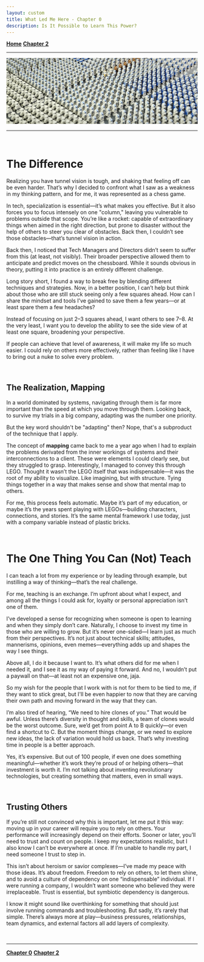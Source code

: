 ```yaml
---
layout: custom
title: What Led Me Here - Chapter 0
description: Is It Possible to Learn This Power?
---
```


<div class="nav-buttons">
  <a href="/pages/lsp" class="custom-button right"><strong>Home</strong></a>
  <a href="/pages/lsp-chapter-2" class="custom-button left"><strong>Chapter 2</strong></a>
</div>

---

<img class="myImg" src="../images/lsp/yt-wizbricks-clone-army-23-upscaled.png" alt="yt-wizbricks-clone-army-23-upscaled" style="cursor: pointer;">

---

<br>

# The Difference

Realizing you have tunnel vision is tough, and shaking that feeling off can be even harder. That’s why I decided to confront what I saw as a weakness in my thinking pattern, and for me, it was represented as a chess game.

In tech, specialization is essential—it’s what makes you effective. But it also forces you to focus intensely on one "column," leaving you vulnerable to problems outside that scope. You’re like a rocket: capable of extraordinary things when aimed in the right direction, but prone to disaster without the help of others to steer you clear of obstacles. Back then, I couldn’t see those obstacles—that’s tunnel vision in action.

Back then, I noticed that Tech Managers and Directors didn’t seem to suffer from this (at least, not visibly). Their broader perspective allowed them to anticipate and predict moves on the chessboard. While it sounds obvious in theory, putting it into practice is an entirely different challenge.

Long story short, I found a way to break free by blending different techniques and strategies. Now, in a better position, I can’t help but think about those who are still stuck seeing only a few squares ahead. How can I share the mindset and tools I’ve gained to save them a few years—or at least spare them a few headaches?

Instead of focusing on just 2–3 squares ahead, I want others to see 7–8. At the very least, I want you to develop the ability to see the side view of at least one square, broadening your perspective.

If people can achieve that level of awareness, it will make my life so much easier. I could rely on others more effectively, rather than feeling like I have to bring out a nuke to solve every problem.

<br>

## The Realization, Mapping

In a world dominated by systems, navigating through them is far more important than the speed at which you move through them. Looking back, to survive my trials in a big company, adapting was the number one priority.

But the key word shouldn't be "adapting" then? Nope, that's a subproduct of the technique that I apply.

The concept of **mapping** came back to me a year ago when I had to explain the problems derivated from the inner workings of systems and their interconnections to a client. These were elements I could clearly see, but they struggled to grasp. Interestingly, I managed to convey this through LEGO. Thought it wasn’t the LEGO itself that was indispensable—it was the root of my ability to visualize. Like imagining, but with structure. Tying things together in a way that makes sense and show that mental map to others.

For me, this process feels automatic. Maybe it’s part of my education, or maybe it’s the years spent playing with LEGOs—building characters, connections, and stories. It’s the same mental framework I use today, just with a company variable instead of plastic bricks.

<br>

# The One Thing You Can (Not) Teach 

I can teach a lot from my experience or by leading through example, but instilling a way of thinking—that’s the real challenge.

For me, teaching is an exchange. I’m upfront about what I expect, and among all the things I could ask for, loyalty or personal appreciation isn’t one of them.

I’ve developed a sense for recognizing when someone is open to learning and when they simply don’t care. Naturally, I choose to invest my time in those who are willing to grow. But it’s never one-sided—I learn just as much from their perspectives. It’s not just about technical skills; attitudes, mannerisms, opinions, even memes—everything adds up and shapes the way I see things.

Above all, I do it because I want to. It’s what others did for me when I needed it, and I see it as my way of paying it forward. And no, I wouldn’t put a paywall on that—at least not an expensive one, jaja.

So my wish for the people that I work with is not for them to be tied to me, if they want to stick great, but I'll be even happier to now that they are carving their own path and moving forward in the way that they can. 


I’m also tired of hearing, “We need to hire clones of you.” That would be awful. Unless there’s diversity in thought and skills, a team of clones would be the worst outcome. Sure, we’d get from point A to B quickly—or even find a shortcut to C. But the moment things change, or we need to explore new ideas, the lack of variation would hold us back. That’s why investing time in people is a better approach.

Yes, it’s expensive. But out of 100 people, if even one does something meaningful—whether it’s work they’re proud of or helping others—that investment is worth it. I’m not talking about inventing revolutionary technologies, but creating something that matters, even in small ways.

<br>

## Trusting Others

If you’re still not convinced why this is important, let me put it this way: moving up in your career will require you to rely on others. Your performance will increasingly depend on their efforts. Sooner or later, you’ll need to trust and count on people. I keep my expectations realistic, but I also know I can’t be everywhere at once. If I’m unable to handle my part, I need someone I trust to step in.

This isn’t about heroism or savior complexes—I’ve made my peace with those ideas. It’s about freedom. Freedom to rely on others, to let them shine, and to avoid a culture of dependency on one “indispensable” individual. If I were running a company, I wouldn’t want someone who believed they were irreplaceable. Trust is essential, but symbiotic dependency is dangerous.

I know it might sound like overthinking for something that should just involve running commands and troubleshooting. But sadly, it’s rarely that simple. There’s always more at play—business pressures, relationships, team dynamics, and external factors all add layers of complexity.

<br>

---

<div class="nav-buttons">
  <a href="/pages/lsp-chapter-0" class="custom-button right"><strong>Chapter 0</strong></a>
  <a href="/pages/lsp-chapter-2" class="custom-button left"><strong>Chapter 2</strong></a>
</div>
